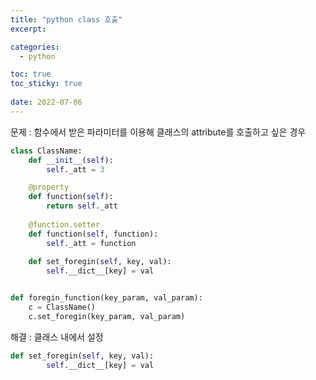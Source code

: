 ```yaml
---
title: "python class 호출"
excerpt:

categories:
  - python

toc: true
toc_sticky: true
 
date: 2022-07-06
---
```


문제 : 함수에서 받은 파라미터를 이용해 클래스의 attribute를 호출하고 싶은 경우

```python
class ClassName:
    def __init__(self):
        self._att = 3

    @property
    def function(self):
        return self._att
    
    @function.setter
    def function(self, function):
        self._att = function
    
    def set_foregin(self, key, val):
        self.__dict__[key] = val


def foregin_function(key_param, val_param):
    c = ClassName()
    c.set_foregin(key_param, val_param)
```


해결 : 클래스 내에서 설정

```python
def set_foregin(self, key, val):
        self.__dict__[key] = val 
```
